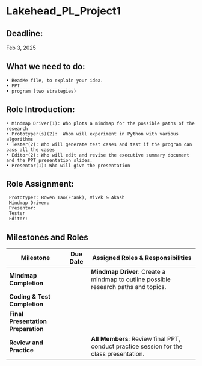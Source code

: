 # Lakehead_PL_Project1

## Deadline:
Feb 3, 2025

## What we need to do:
	• ReadMe file, to explain your idea.
	• PPT
  	• program (two strategies)
 
	

## Role Introduction:
	• Mindmap Driver(1): Who plots a mindmap for the possible paths of the research
	• Prototyper(s)(2):  Whom will experiment in Python with various algorithms
	• Tester(2): Who will generate test cases and test if the program can pass all the cases
	• Editor(2): Who will edit and revise the executive summary document and the PPT presentation slides.
  	• Presentor(1): Who will give the presentation

 ## Role Assignment:
	 Prototyper: Bowen Tao(Frank), Vivek & Akash
	 Mindmap Driver:
	 Presentor:
   	 Tester
	 Editor: 



## Milestones and Roles

| **Milestone**                   | **Due Date**     | **Assigned Roles & Responsibilities**                                                                 |
|---------------------------------|------------------|------------------------------------------------------------------------------------------------------|
| **Mindmap Completion**          |                  | **Mindmap Driver**: Create a mindmap to outline possible research paths and topics.   |
| **Coding & Test Completion**    |                  |  |
| **Final Presentation Preparation** |               |  |
| **Review and Practice**         |                  | **All Members**: Review final PPT, conduct practice session for the class presentation.             |

